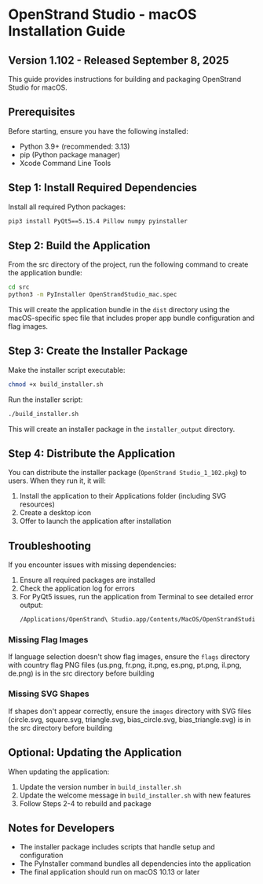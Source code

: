 # OpenStrand Studio - macOS Installation Guide

## Version 1.102 - Released September 8, 2025

This guide provides instructions for building and packaging OpenStrand Studio for macOS.

## Prerequisites

Before starting, ensure you have the following installed:

- Python 3.9+ (recommended: 3.13)
- pip (Python package manager)
- Xcode Command Line Tools

## Step 1: Install Required Dependencies

Install all required Python packages:

```bash
pip3 install PyQt5==5.15.4 Pillow numpy pyinstaller
```

## Step 2: Build the Application

From the src directory of the project, run the following command to create the application bundle:

```bash
cd src
python3 -m PyInstaller OpenStrandStudio_mac.spec
```
This will create the application bundle in the `dist` directory using the macOS-specific spec file that includes proper app bundle configuration and flag images.

## Step 3: Create the Installer Package

Make the installer script executable:

```bash
chmod +x build_installer.sh
```

Run the installer script:

```bash
./build_installer.sh
```

This will create an installer package in the `installer_output` directory.

## Step 4: Distribute the Application

You can distribute the installer package (`OpenStrand Studio_1_102.pkg`) to users. When they run it, it will:

1. Install the application to their Applications folder (including SVG resources)
2. Create a desktop icon
3. Offer to launch the application after installation

## Troubleshooting

If you encounter issues with missing dependencies:

1. Ensure all required packages are installed
2. Check the application log for errors
3. For PyQt5 issues, run the application from Terminal to see detailed error output:
   ```bash
   /Applications/OpenStrand\ Studio.app/Contents/MacOS/OpenStrandStudio
   ```

### Missing Flag Images

If language selection doesn't show flag images, ensure the `flags` directory with country flag PNG files (us.png, fr.png, it.png, es.png, pt.png, il.png, de.png) is in the src directory before building

### Missing SVG Shapes

If shapes don't appear correctly, ensure the `images` directory with SVG files (circle.svg, square.svg, triangle.svg, bias_circle.svg, bias_triangle.svg) is in the src directory before building

## Optional: Updating the Application

When updating the application:

1. Update the version number in `build_installer.sh`
2. Update the welcome message in `build_installer.sh` with new features
3. Follow Steps 2-4 to rebuild and package

## Notes for Developers

- The installer package includes scripts that handle setup and configuration
- The PyInstaller command bundles all dependencies into the application
- The final application should run on macOS 10.13 or later 